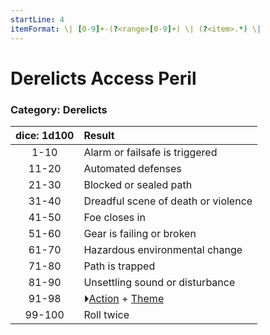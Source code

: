 ```yaml
---
startLine: 4
itemFormat: \| [0-9]+-(?<range>[0-9]+) \| (?<item>.*) \|
---
```

# Derelicts Access Peril
### Category: Derelicts

| dice: 1d100 | Result |
|:----:|:-------|
| 1-10 | Alarm or failsafe is triggered |
| 11-20 | Automated defenses |
| 21-30 | Blocked or sealed path |
| 31-40 | Dreadful scene of death or violence |
| 41-50 | Foe closes in |
| 51-60 | Gear is failing or broken |
| 61-70 | Hazardous environmental change |
| 71-80 | Path is trapped |
| 81-90 | Unsettling sound or disturbance |
| 91-98 | ⏵[Action](Core_Action.md) + [Theme](Core_Theme.md) |
| 99-100 | Roll twice |